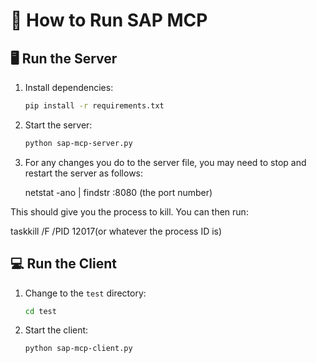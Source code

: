 # 🚀 How to Run SAP MCP

## 🖥️ Run the Server

1. Install dependencies:
   ```sh
   pip install -r requirements.txt
   ```
2. Start the server:
   ```sh
   python sap-mcp-server.py
   ```
3. For any changes you do to the server file, you may need to stop and restart the server as follows:

   netstat -ano | findstr :8080 (the port number)
   
This should give you the process to kill. You can then run:

   taskkill /F /PID 12017(or whatever the process ID is)

## 💻 Run the Client

1. Change to the `test` directory:
   ```sh
   cd test
   ```
2. Start the client:
   ```sh
   python sap-mcp-client.py
   ```
